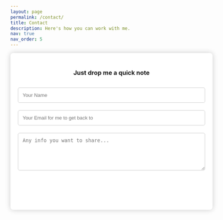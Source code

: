 ```yaml
---
layout: page
permalink: /contact/
title: Contact
description: Here's how you can work with me.
nav: true
nav_order: 5
---
```

<!-- <iframe src="https://docs.google.com/forms/d/e/1FAIpQLSdw_pvTXWeLi-0jVwf1i8bz2wZdZmFr3T6EYyKD4OcKkH61tg/viewform?embedded=true" width="640" height="810" frameborder="0" marginheight="0" marginwidth="0">Loading…</iframe> -->

<div class="form-container">
  <h3>Just drop me a quick note</h3>
  <form id="contact-form">
    <input type="text" id="name" name="name" placeholder="Your Name" required>
    <input type="email" id="email" name="email" placeholder="Your Email for me to get back to" required>
    <textarea id="message" name="message" rows="5" placeholder="Any info you want to share..." required></textarea>
    <input type="submit" value="Send">
  </form>
  <p id="form-status"></p>
</div>

<script>
  const form = document.getElementById('contact-form');
  const formStatus = document.getElementById('form-status');

  form.addEventListener('submit', function(e) {
    e.preventDefault();

    const data = {
      name: form.name.value,
      email: form.email.value,
      message: form.message.value
    };

    fetch('https://script.google.com/macros/s/AKfycbx3B4FT-E127k8PWV--2GA1VoRfIqm6CaQvY5uCnKmrDxZx6izuOiOd5JAzAoaXiEnbfg/exec', {
      method: 'POST',
      headers: {
        'Content-Type': 'application/json',
      },
      body: JSON.stringify(data),
    })
    .then(response => response.json())
    .then(response => {
      formStatus.textContent = 'Message sent successfully!';
      form.reset();
    })
    .catch(error => {
      formStatus.textContent = 'An error occurred. Please try again.';
    });
  });
</script>

<style>
  .form-container {
    background-color: white;
    padding: 20px;
    border-radius: 8px;
    box-shadow: 0 0 15px rgba(0, 0, 0, 0.2);
    width: 100%;
    max-width: 600px;
    margin: 0 auto;
  }

  input, textarea {
    width: 100%;
    padding: 12px;
    margin: 10px 0;
    border: 1px solid #ccc;
    border-radius: 5px;
    box-sizing: border-box;
  }

  input[type="submit"] {
    background-color: var(--global-theme-color);
    color: white;
    border: none;
    cursor: pointer;
    font-size: 16px;
  }

  input[type="submit"]:hover {
    background-color: #218838;
  }

  h3 {
    text-align: center;
    margin-bottom: 20px;
  }

  #form-status {
    text-align: center;
    color: #28a745;
  }
</style>